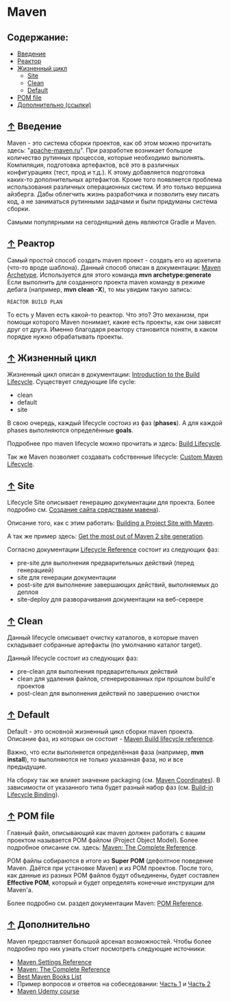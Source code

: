 # <a name="Home"></a> Maven

## Содержание:
- [Введение](#Overview)
- [Реактор](#Reactor)
- [Жизненный цикл](#Lifecycle)
    - [Site](#Site)
    - [Clean](#Clean)
    - [Default](#Default)
- [POM file](#POM)
- [Дополнительно (ссылки)](#Additional)

## [↑](#Home) <a name="Overview"></a> Введение
Maven - это система сборки проектов, как об этом можно прочитать здесь: "[apache-maven.ru](http://www.apache-maven.ru/)".
При разработке возникает большое количество рутинных процессов, которые необходимо выполнять. Компиляция, подготовка артефактов, всё это в различных конфигурациях (тест, прод и т.д.). К этому добавляется подготовка каких-то дополнительных артефактов. Кроме того появляется проблема использования различных операционных систем. И это только вершина айзберга.
Дабы облегчить жизнь разработчика и позволить ему писать код, а не заниматься рутинными задачами и были придуманы система сборки.

Самыми популярными на сегодняшний день являются Gradle и Maven.

## [↑](#Home) <a name="Reactor"></a> Реактор
Самый простой способ создать maven проект - создать его из архетипа (что-то вроде шаблона). Данный способ описан в документации: [Maven Archetype](https://maven.apache.org/archetype/index.html).
Используется для этого команда **mvn archetype:generate**
Если выполнить для созданного проекта maven команду в режиме дебага (например, **mvn clean -X**), то мы увидим такую запись:
```
REACTOR BUILD PLAN
```
То есть у Maven есть какой-то реактор. Что это?
Это механизм, при помощи которого Maven понимает, какие есть проекты, как они зависят друг от друга. Именно благодаря реактору становится понятн, в каком порядке нужно обрабатывать проекты.

## [↑](#Home) <a name="Lifecycle"></a> Жизненный цикл
Жизненный цикл описан в документации: [Introduction to the Build Lifecycle](https://maven.apache.org/guides/introduction/introduction-to-the-lifecycle.html).
Существует следующие life cycle:
- clean
- default
- site

В свою очередь, каждый lifecycle состоиз из фаз (**phases**).
А для каждой phases выполняются определённые **goals**.

Подробнее про maven lifecycle можно прочитать и здесь: [Build Lifecycle](https://proselyte.net/tutorials/maven/build-life-cycle/).

Так же Maven позволяет создавать собственные lifecycle: [Custom Maven Lifecycle](https://nextmetaphor.io/2016/10/10/custom-maven-lifecycle/).

## [↑](#Home) <a name="Site"></a> Site
Lifecycle Site описывает генерацию документации для проекта.
Более подробно см. [Создание сайта средствами мавена](https://habrahabr.ru/post/115657/)).

Описание того, как с этим работать: [Building a Project Site with Maven](http://books.sonatype.com/mvnref-book/reference/site-generation-sect-building.html).

А так же пример здесь: [Get the most out of Maven 2 site generation](https://www.javaworld.com/article/2071733/java-app-dev/get-the-most-out-of-maven-2-site-generation.html).

Согласно документации [Lifecycle Reference](https://maven.apache.org/guides/introduction/introduction-to-the-lifecycle.html#Lifecycle_Reference) состоит из следующих фаз:
- pre-site для выполнения предварительных действий (перед генерацией)
- site для генерации документации
- post-site для выполнение завершающих действий, выполняемых до деплоя
- site-deploy для разворачивания документации на веб-сервере

## [↑](#Home) <a name="Clean"></a> Clean
Данный lifecycle описывает очистку каталогов, в которые maven складывает собранные артефакты (по умолчанию каталог target).

Данный lifecycle состоит из следующих фаз:
- pre-clean	для выполнения предварительных действий
- clean	для удаления файлов, сгенерированных при прошлом build'е проектов
- post-clean для выполнения действий по завершению очистки

## [↑](#Home) <a name="Default"></a> Default
Default - это основной жизненный цикл сборки maven проекта.
Описание фаз, из которых он состоит - [Maven Build lifecycle reference](https://maven.apache.org/guides/introduction/introduction-to-the-lifecycle.html#Lifecycle_Reference).

Важно, что если выполняется определённая фаза (например, **mvn install**), то выполняются не только указанная фаза, но и все предыдущие.

На сборку так же влияет значение packaging (см. [Maven Coordinates](https://maven.apache.org/pom.html#Maven_Coordinates)). В зависимости от указанного типа будет разный набор фаз (см. [Build-in Lifecycle Binding](https://maven.apache.org/guides/introduction/introduction-to-the-lifecycle.html#Built-in_Lifecycle_Bindings)).

## [↑](#Home) <a name="POM"></a> POM file
Главный файл, описывающий как maven должен работать с вашим проектом называется POM файлом (Project Object Model).
Более подробное описание см. здесь: [Maven: The Complete Reference](http://books.sonatype.com/mvnref-book/pdf/mvnref-pdf.pdf).

POM файлы собираются в итоге из **Super POM** (дефолтное поведение Maven. Даётся при установке Maven) и из POM проектов. После того, как данные из разных POM файлов будут объединены, будет составлен **Effective POM**, который и будет определять конечные инструкции для Maven'а.

Более подробно см. раздел документации Maven: [POM Reference](https://maven.apache.org/pom.html).

## [↑](#Home) <a name="Additional"></a> Дополнительно
Maven предоставляет большой арсенал возможностей. Чтобы более подробно про них узнать стоит посмотреть следующие источники:
- [Maven Settings Reference](https://maven.apache.org/settings.html)
- [Maven: The Complete Reference](http://books.sonatype.com/mvnref-book/pdf/mvnref-pdf.pdf)
- [Best Maven Books List](http://www.fromdev.com/2017/02/best-maven-books.html)
- Пример вопросов и ответов на собеседовании: [Часть 1](https://jsehelper.blogspot.ru/2016/05/maven-1.html) и [Часть 2](https://jsehelper.blogspot.ru/2016/05/maven-2.html)
- [Maven Udemy course](https://www.udemy.com/maven-quick-start/)